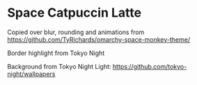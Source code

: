 # Space Catpuccin Latte

Copied over blur, rounding and animations from https://github.com/TyRichards/omarchy-space-monkey-theme/

Border highlight from Tokyo Night

Background from Tokyo Night Light: https://github.com/tokyo-night/wallpapers
